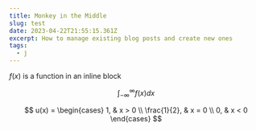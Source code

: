 ```yaml
---
title: Monkey in the Middle
slug: test
date: 2023-04-22T21:55:15.361Z
excerpt: How to manage existing blog posts and create new ones
tags:
  - j 
---
```




$f(x)$ is a function in an inline block


$$
\int_{-\infty}^\infty f(x)dx
$$

$$
u(x) = 
\begin{cases}
    1, & x > 0 \\ 
    \frac{1}{2}, & x = 0 \\ 
    0, & x < 0
\end{cases}
$$

